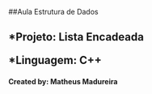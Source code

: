 ##Aula Estrutura de Dados<h2>
 
  *Projeto: Lista Encadeada
 
  *Linguagem: C++
  
<h4>Created by: Matheus Madureira<h4>

